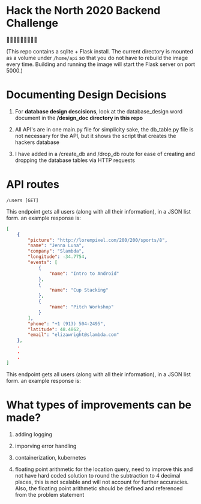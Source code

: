 # Hack the North 2020 Backend Challenge

:rice_cracker::rice_cracker::rice_cracker::rice_cracker::rice_cracker::rice_cracker::rice_cracker::rice_cracker::rice_cracker:

(This repo contains a sqlite + Flask install. The current directory is mounted as a volume under `/home/api` so that you do not have to rebuild the image every time. Building and running the image will start the Flask server on port 5000.)

# Documenting Design Decisions

1. For **database design descisions**, look at the database_design word document in the **/design_doc directory in this repo**

2. All API's are in one main.py file for simplicity sake, the db_table.py file is not necessary for the API, but it shows the script that creates the hackers database

3. I have added in a /create_db and /drop_db route for ease of creating and dropping the database tables via HTTP requests

# API routes

```
/users [GET]
```

This endpoint gets all users (along with all their information), in a JSON list form.
an example response is:

```json
[
    {
        "picture": "http://lorempixel.com/200/200/sports/8",
        "name": "Jenna Luna",
        "company": "Slambda",
        "longitude": -34.7754,
        "events": [
            {
                "name": "Intro to Android"
            },
            {
                "name": "Cup Stacking"
            },
            {
                "name": "Pitch Workshop"
            }
        ],
        "phone": "+1 (913) 504-2495",
        "latitude": 48.4862,
        "email": "elizawright@slambda.com"
    },
    .
    .
    .
]
```

This endpoint gets all users (along with all their information), in a JSON list form.
an example response is:

# What types of improvements can be made?

1. adding logging

2. imporving error handling

3. containerization, kubernetes

4. floating point arithmetic for the location query, need to improve this and not have hard coded solution to round the subtraction to 4 decimal places, this is not scalable and will not account for further accuracies. Also, the floating point arithmetic should be defined and referenced from the problem statement
